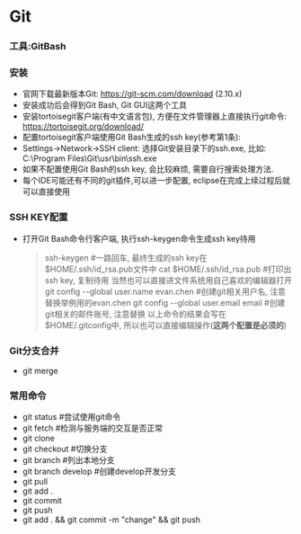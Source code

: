 # Git

### 工具:GitBash
### 安装
* 官网下载最新版本Git: https://git-scm.com/download (2.10.x)
* 安装成功后会得到Git Bash, Git GUI这两个工具
* 安装tortoisegit客户端(有中文语言包), 方便在文件管理器上直接执行git命令: https://tortoisegit.org/download/
* 配置tortoisegit客户端使用Git Bash生成的ssh key(参考第1条):
* Settings→Network→SSH client: 选择Git安装目录下的ssh.exe, 比如: C:\Program Files\Git\usr\bin\ssh.exe
* 如果不配置使用Git Bash的ssh key, 会比较麻烦, 需要自行搜索处理方法.
* 每个IDE可能还有不同的git插件,可以进一步配置, eclipse在完成上续过程后就可以直接使用

### SSH KEY配置
* 打开Git Bash命令行客户端, 执行ssh-keygen命令生成ssh key待用
     > ssh-keygen #一路回车, 最终生成的ssh key在$HOME/.ssh/id_rsa.pub文件中
     > cat $HOME/.ssh/id_rsa.pub  #打印出ssh key, 复制待用
     > 当然也可以直接进文件系统用自己喜欢的编辑器打开
     > git config --global user.name evan.chen #创建git相关用户名, 注意替换举例用的evan.chen
     > git config --global user.email email  #创建git相关的邮件账号, 注意替换
     > 以上命令的结果会写在 $HOME/.gitconfig中, 所以也可以直接编辑操作(**这两个配置是必须的**)

### Git分支合并
* git merge

### 常用命令
* git status    #尝试使用git命令
* git fetch     #检测与服务端的交互是否正常
* git clone
* git checkout  #切换分支
* git branch    #列出本地分支
* git branch develop  #创建develop开发分支
* git pull
* git add .
* git commit
* git push
* git add . && git commit -m "change" && git push